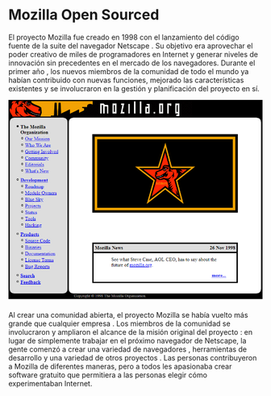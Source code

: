 # Mozilla Open Sourced

El proyecto Mozilla fue creado en 1998 con el lanzamiento del código fuente de la suite del navegador Netscape . Su objetivo era aprovechar el poder creativo de miles de programadores en Internet y generar niveles de innovación sin precedentes en el mercado de los navegadores. Durante el primer año , los nuevos miembros de la comunidad de todo el mundo ya habían contribuido con nuevas funciones, mejorado las características existentes y se involucraron en la gestión y planificación del proyecto en sí.





![mozilla](https://github.com/EricApVera05/SMX2-M8UF1A1-HistoriaWeb-1998-MozillaOpenSourced-EricAparicio/blob/main/mozilla.png "mozilla")




Al crear una comunidad abierta, el proyecto Mozilla se había vuelto más grande que cualquier empresa . Los miembros de la comunidad se involucraron y ampliaron el alcance de la misión original del proyecto : en lugar de simplemente trabajar en el próximo navegador de Netscape, la gente comenzó a crear una variedad de navegadores , herramientas de desarrollo y una variedad de otros proyectos . Las personas contribuyeron a Mozilla de diferentes maneras, pero a todos les apasionaba crear software gratuito que permitiera a las personas elegir cómo experimentaban Internet.

